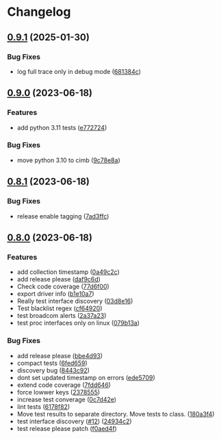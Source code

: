 # Changelog

## [0.9.1](https://github.com/newrushbolt/prometheus-ethtool-exporter/compare/v0.9.0...v0.9.1) (2025-01-30)


### Bug Fixes

* log full trace only in debug mode ([681384c](https://github.com/newrushbolt/prometheus-ethtool-exporter/commit/681384cadb3430023059a11c1356f0903d539398))

## [0.9.0](https://github.com/newrushbolt/prometheus-ethtool-exporter/compare/v0.8.1...v0.9.0) (2023-06-18)


### Features

* add python 3.11 tests ([e772724](https://github.com/newrushbolt/prometheus-ethtool-exporter/commit/e772724c72c6422b96c752a874ed45277d887077))


### Bug Fixes

* move python 3.10 to cimb ([9c78e8a](https://github.com/newrushbolt/prometheus-ethtool-exporter/commit/9c78e8a5c2b6a81d85acf5981f755464c0f82710))

## [0.8.1](https://github.com/newrushbolt/prometheus-ethtool-exporter/compare/v0.8.0...v0.8.1) (2023-06-18)


### Bug Fixes

* release enable tagging ([7ad3ffc](https://github.com/newrushbolt/prometheus-ethtool-exporter/commit/7ad3ffc12e6804c7ac808697e8404ec738b7d720))

## [0.8.0](https://github.com/newrushbolt/prometheus-ethtool-exporter/compare/v0.7.0...v0.8.0) (2023-06-18)


### Features

* add collection timestamp ([0a49c2c](https://github.com/newrushbolt/prometheus-ethtool-exporter/commit/0a49c2c5642536a023e78b8348b59d9b1daf9793))
* add release please ([daf9c6d](https://github.com/newrushbolt/prometheus-ethtool-exporter/commit/daf9c6d9becb8e14ad7c526ed3a0fb03e78ee8fb))
* Check code coverage ([77d6f00](https://github.com/newrushbolt/prometheus-ethtool-exporter/commit/77d6f00eb0d00a21db470bc9d1eb4a88f9b1f7fb))
* export driver info ([b1e10a7](https://github.com/newrushbolt/prometheus-ethtool-exporter/commit/b1e10a7f9659354c2cbb2f1408e51e14d43b294d))
* Really test interface discovery ([03d8e16](https://github.com/newrushbolt/prometheus-ethtool-exporter/commit/03d8e16b91afd8bba81642721fb9ae50cf51ed30))
* Test blacklist regex ([cf64920](https://github.com/newrushbolt/prometheus-ethtool-exporter/commit/cf6492087d329198aaa524db4750ef053d4a8a4b))
* test broadcom alerts ([2a37a23](https://github.com/newrushbolt/prometheus-ethtool-exporter/commit/2a37a2337381ae3346b3c58d56b9e53ddd48258f))
* test proc interfaces only on linux ([079b13a](https://github.com/newrushbolt/prometheus-ethtool-exporter/commit/079b13a16a774b6b9cdc76047a423691c39c58a0))


### Bug Fixes

* add release please ([bbe4d93](https://github.com/newrushbolt/prometheus-ethtool-exporter/commit/bbe4d932d0a3cb88b549b824448606c61e6b14e1))
* compact tests ([6fed659](https://github.com/newrushbolt/prometheus-ethtool-exporter/commit/6fed659b1fbb2e04b3e3adc605d3e201e86b07cf))
* discovery bug ([8443c92](https://github.com/newrushbolt/prometheus-ethtool-exporter/commit/8443c923cf2dd976edc8914aad1d7880d8cb3fd1))
* dont set updated timestamp on errors ([ede5709](https://github.com/newrushbolt/prometheus-ethtool-exporter/commit/ede570948df5acfdce13abb7c9f134826f2f86d1))
* extend code coverage ([7fdd646](https://github.com/newrushbolt/prometheus-ethtool-exporter/commit/7fdd64611ed68df308436a21dc053513dae91913))
* force lowwer keys ([2378555](https://github.com/newrushbolt/prometheus-ethtool-exporter/commit/2378555dcc5469c288b0c2db2d046f9afb5f94bd))
* increase test converage ([0c7d42e](https://github.com/newrushbolt/prometheus-ethtool-exporter/commit/0c7d42e48eccce3f85b501b18cc0e9419a7cd497))
* lint tests ([6178f82](https://github.com/newrushbolt/prometheus-ethtool-exporter/commit/6178f82613404174bc62b083ae568532508304e2))
* Move test results to separate directory. Move tests to class. ([180a3f4](https://github.com/newrushbolt/prometheus-ethtool-exporter/commit/180a3f4db09fd6876204b240f6e0171a785a3f6e))
* test interface discovery ([#12](https://github.com/newrushbolt/prometheus-ethtool-exporter/issues/12)) ([24934c2](https://github.com/newrushbolt/prometheus-ethtool-exporter/commit/24934c25d599f12c4871a8c5d68c587686b4b23f))
* test release please patch ([f0aed4f](https://github.com/newrushbolt/prometheus-ethtool-exporter/commit/f0aed4fa1ba8f7f542fe4cafe32b59a846e59774))
